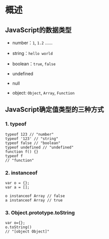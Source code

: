 # 概述

## JavaScript的数据类型

- number：`1`, `1.2` ……

- string：`hello world`

- boolean：`true`, `false`

- undefined

- null

- object: `Object`, `Array`, `Function`

## JavaScript确定值类型的三种方式

### 1. typeof

```typeof
typeof 123 // "number"
typeof '123' // "string"
typeof false // "boolean"
typeof undefined // "undefined"
function f() {}
typeof f
// "function"
```

### 2. instanceof

```instanceof
var o = {};
var a = [];

o instanceof Array // false
a instanceof Array // true
```

### 3. Object.prototype.toString

```toString
var o={};
o.toString()
// "[object Object]"
```